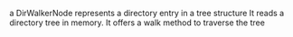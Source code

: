 a DirWalkerNode represents a directory entry in a tree structure It reads a directory tree in memory.
It offers a walk method to traverse the tree


